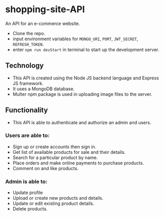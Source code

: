 # shopping-site-API
An API for an e-commerce website.

- Clone the repo.
- input environment variables for `MONGO_URI`, `PORT`, `JWT_SECRET`, `REFRESH_TOKEN`.
- enter `npm run devStart` in terminal to start up the development server.

## Technology
- This API is created using the Node JS backend language and Express JS framework.
- It uses a MongoDB database.
- Multer npm package is used in uploading image files to the server.

## Functionality
- This API is able to authenticate and authorize an admin and users.
### Users are able to:
- Sign up or create accounts then sign in.
- Get list of available products for sale and their details.
- Search for a particular product by name.
- Place orders and make online payments to purchase products.
- Comment on and like products.
### Admin is able to:
- Update profile
- Upload or create new products and details.
- Update or edit existing product details.
- Delete products.
